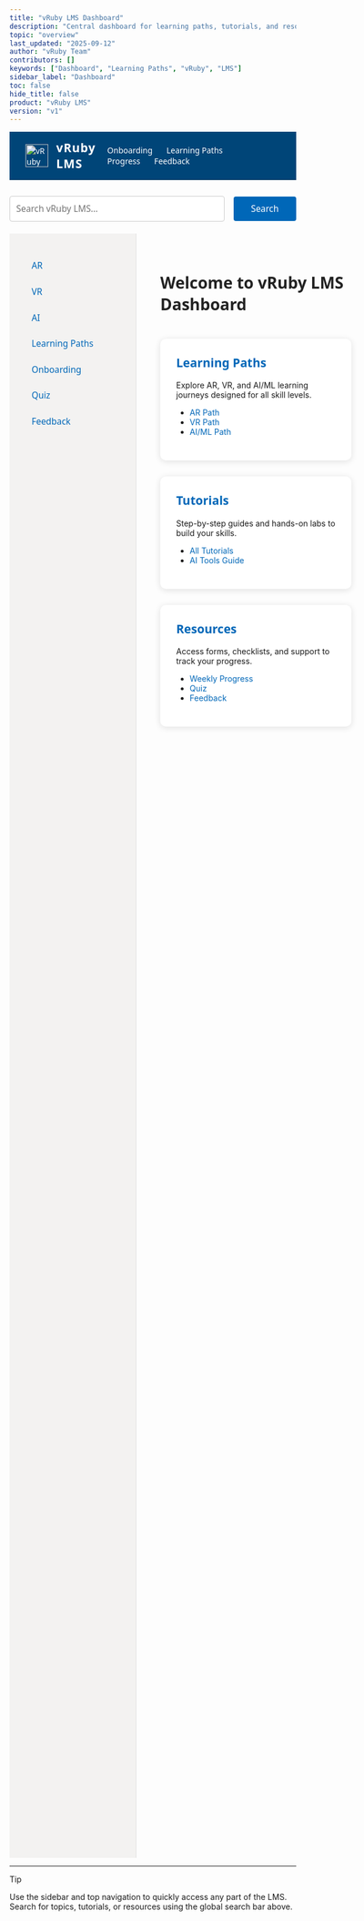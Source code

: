 ```yaml
---
title: "vRuby LMS Dashboard"
description: "Central dashboard for learning paths, tutorials, and resources."
topic: "overview"
last_updated: "2025-09-12"
author: "vRuby Team"
contributors: []
keywords: ["Dashboard", "Learning Paths", "vRuby", "LMS"]
sidebar_label: "Dashboard"
toc: false
hide_title: false
product: "vRuby LMS"
version: "v1"
---
```


<!-- Microsoft Learn-Inspired Styles -->
<style>
  .vruby-navbar {
    display: flex; align-items: center; justify-content: space-between;
    background: #004578; color: #fff;
    padding: 1em 2em; border-bottom: 1px solid #00335a;
    font-family: 'Segoe UI', 'Arial', sans-serif;
  }
  .vruby-navbar a {
    color: #fff; text-decoration: none; margin-right: 1.5em; font-weight: 500;
    transition: color 0.2s;
  }
  .vruby-navbar a:last-child { margin-right: 0; }
  .vruby-navbar a:hover { color: #50a7f7; }
  .vruby-sidebar {
    width: 220px; min-width: 180px; background: #F3F2F1;
    border-right: 1px solid #e0e0e0; padding: 2em 1em 2em 2em; height: 70vh;
    font-family: 'Segoe UI', 'Arial', sans-serif;
  }
  .vruby-sidebar ul { list-style: none; padding: 0; font-size: 1.1em; }
  .vruby-sidebar li { margin-bottom: 1.2em; }
  .vruby-sidebar a {
    color: #0067B8; text-decoration: none; padding: 0.2em 0.7em; border-radius: 4px;
    display: block; transition: background 0.2s;
  }
  .vruby-sidebar a:hover {
    background: #E1DFDD; color: #004578;
  }
  .vruby-card {
    background: #fff; border-radius: 10px; box-shadow: 0 2px 12px #e0e0e0;
    padding: 2em; min-width: 280px; flex: 1 1 300px;
    transition: box-shadow 0.2s, transform 0.2s;
  }
  .vruby-card:hover {
    box-shadow: 0 6px 24px #b3b3b3; transform: translateY(-4px) scale(1.03);
  }
  .vruby-card h2 {
    color: #0067B8; font-family: 'Segoe UI', 'Arial', sans-serif; font-weight: bold;
    margin-top: 0;
  }
  .vruby-main h1 {
    font-size: 2em; color: #222; margin-bottom: 1.5em;
    font-family: 'Segoe UI', 'Arial', sans-serif; font-weight: bold;
  }
  .vruby-main ul li a { color: #0067B8; text-decoration: none; }
  .vruby-main ul li a:hover { text-decoration: underline; }
</style>

<!-- Top Navigation Bar -->
<div class="vruby-navbar">
  <div style="display: flex; align-items: center;">
    <img src="../assets/company-intro.png" alt="vRuby Logo" style="height: 40px; margin-right: 1em;" />
    <span style="font-size: 1.5em; font-weight: bold; letter-spacing: 1px;">vRuby LMS</span>
  </div>
  <div>
    <a href="/Onboarding/README.md">Onboarding</a>
    <a href="/LearningPaths/README.md">Learning Paths</a>
    <a href="/Forms/Weekly_Progress.md">Progress</a>
    <a href="/Forms/Feedback.md">Feedback</a>
  </div>
</div>

<!-- Global Search Bar -->
<div style="display: flex; justify-content: center; align-items: center; margin: 2em 0 1.5em 0;">
  <input type="text" placeholder="Search vRuby LMS..." style="width: 40vw; padding: 0.7em; font-size: 1.1em; border-radius: 4px; border: 1px solid #ccc; font-family: 'Segoe UI', 'Arial', sans-serif;" />
  <button style="margin-left: 1em; padding: 0.7em 2em; font-size: 1.1em; border-radius: 4px; background: #0067B8; color: #fff; border: none; font-family: 'Segoe UI', 'Arial', sans-serif; font-weight: 500;">Search</button>
</div>

<div style="display: flex;">
  <!-- Sidebar Navigation -->
  <nav class="vruby-sidebar">
    <ul>
      <li><a href="/AR/README.md">AR</a></li>
      <li><a href="/VR/README.md">VR</a></li>
      <li><a href="/AI/README.md">AI</a></li>
      <li><a href="/LearningPaths/README.md">Learning Paths</a></li>
      <li><a href="/Onboarding/README.md">Onboarding</a></li>
      <li><a href="/Forms/Quiz.md">Quiz</a></li>
      <li><a href="/Forms/Feedback.md">Feedback</a></li>
    </ul>
  </nav>

  <!-- Central Content: Card Layout -->
  <main class="vruby-main" style="flex: 1; padding: 2em 3em;">
    <h1>Welcome to vRuby LMS Dashboard</h1>
    <div style="display: flex; flex-wrap: wrap; gap: 2em;">
      <!-- Card 1: Learning Paths -->
      <div class="vruby-card">
        <h2>Learning Paths</h2>
        <p>Explore AR, VR, and AI/ML learning journeys designed for all skill levels.</p>
        <ul>
          <li><a href="/AR/README.md">AR Path</a></li>
          <li><a href="/VR/README.md">VR Path</a></li>
          <li><a href="/AI/README.md">AI/ML Path</a></li>
        </ul>
      </div>
      <!-- Card 2: Tutorials -->
      <div class="vruby-card">
        <h2>Tutorials</h2>
        <p>Step-by-step guides and hands-on labs to build your skills.</p>
        <ul>
          <li><a href="/LearningPaths/README.md">All Tutorials</a></li>
          <li><a href="/Onboarding/How_to_Use_ChatGPT_and_Copilot.md">AI Tools Guide</a></li>
        </ul>
      </div>
      <!-- Card 3: Resources -->
      <div class="vruby-card">
        <h2>Resources</h2>
        <p>Access forms, checklists, and support to track your progress.</p>
        <ul>
          <li><a href="/Forms/Weekly_Progress.md">Weekly Progress</a></li>
          <li><a href="/Forms/Quiz.md">Quiz</a></li>
          <li><a href="/Forms/Feedback.md">Feedback</a></li>
        </ul>
      </div>
    </div>
  </main>
</div>

---

> [!TIP]
> Use the sidebar and top navigation to quickly access any part of the LMS. Search for topics, tutorials, or resources using the global search bar above.
